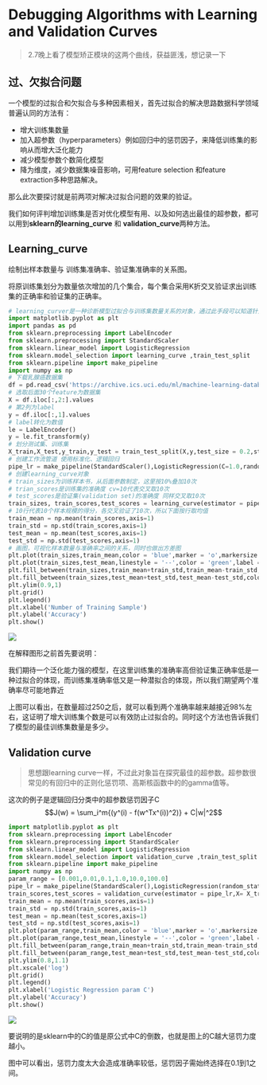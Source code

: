 # Debugging Algorithms with Learning and Validation Curves
> 2.7晚上看了模型矫正模块的这两个曲线，获益匪浅，想记录一下

## 过、欠拟合问题
一个模型的过拟合和欠拟合与多种因素相关，首先过拟合的解决思路数据科学领域普遍认同的方法有：
- 增大训练集数量
- 加入超参数（hyperparameters）例如回归中的惩罚因子，来降低训练集的影响从而增大泛化能力
- 减少模型参数个数简化模型
- 降为维度，减少数据集噪音影响，可用feature selection 和feature extraction多种思路解决。

那么此次要探讨就是前两项对解决过拟合问题的效果的验证。

我们如何评判增加训练集是否对优化模型有用、以及如何选出最佳的超参数，都可以用到**sklearn的learning_curve** 和 **validation_curve**两种方法。

## Learning_curve
绘制出样本数量与 训练集准确率、验证集准确率的关系图。

将原训练集划分为数量依次增加的几个集合，每个集合采用K折交叉验证求出训练集的正确率和验证集的正确率。

```python
# learning_curver是一种诊断模型过拟合与训练集数量关系的对象，通过此手段可以知道针对当前模型增大训练集的样本数能否起到缓解过拟合的作用
import matplotlib.pyplot as plt 
import pandas as pd 
from sklearn.preprocessing import LabelEncoder 
from sklearn.preprocessing import StandardScaler
from sklearn.linear_model import LogisticRegression
from sklearn.model_selection import learning_curve ,train_test_split
from sklearn.pipeline import make_pipeline
import numpy as np 
# 下载乳腺癌数据集
df = pd.read_csv('https://archive.ics.uci.edu/ml/machine-learning-databases/breast-cancer-wisconsin/wdbc.data',header=None)
# 选取后面30个feature为数据集
X = df.iloc[:,2:].values
# 第2列为label
y = df.iloc[:,1].values
# label转化为数值
le = LabelEncoder()
y = le.fit_transform(y)
# 划分测试集、训练集
X_train,X_test,y_train,y_test = train_test_split(X,y,test_size = 0.2,stratify = y,random_state =1)
# 创建工作流管道 使用标准化、逻辑回归
pipe_lr = make_pipeline(StandardScaler(),LogisticRegression(C=1.0,random_state=1))
# 创建learning_curve对象
# train_sizes为训练样本书，从后面参数制定，这里按10%叠加10次
# trian_scores是训练集的准确度 cv=10代表交叉取10次
# test_scores是验证集(validation set)的准确度 同样交叉取10次
train_sizes, train_scores,test_scores = learning_curve(estimator = pipe_lr,X = X_train,y=y_train,train_sizes= np.linspace(0.1,1,10),cv =10,n_jobs=1)
# 10行代表10个样本规模的得分，各交叉验证了10次，所以下面按行取均值
train_mean = np.mean(train_scores,axis=1)
train_std = np.std(train_scores,axis=1)
test_mean = np.mean(test_scores,axis=1)
test_std = np.std(test_scores,axis=1)
# 画图，可视化样本数量与准确率之间的关系，同时也做出方差图
plt.plot(train_sizes,train_mean,color = 'blue',marker = 'o',markersize = 5,label = 'Training Accuracy')
plt.plot(train_sizes,test_mean,linestyle = '--',color = 'green',label = 'Validation Accuracy' )
plt.fill_between(train_sizes,train_mean+train_std,train_mean-train_std,color = 'blue',alpha = 0.5)
plt.fill_between(train_sizes,test_mean+test_std,test_mean-test_std,color = 'green',alpha =0.15)
plt.ylim(0.9,1)
plt.grid()
plt.legend()
plt.xlabel('Number of Training Sample')
plt.ylabel('Accuracy')
plt.show()
```
![](https://ws1.sinaimg.cn/large/6af92b9fgy1fo85s3y93rj20az07egm1.jpg)

在解释图形之前首先要说明：

我们期待一个泛化能力强的模型，在这里训练集的准确率高但验证集正确率低是一种过拟合的体现，而训练集准确率低又是一种潜拟合的体现，所以我们期望两个准确率尽可能地靠近

上图可以看出，在数量超过250之后，就可以看到两个准确率越来越接近98%左右，这证明了增大训练集个数是可以有效防止过拟合的。同时这个方法也告诉我们了模型的最佳训练集数量是多少。

## Validation curve
> 思想跟learning curve一样，不过此对象旨在探究最佳的超参数。超参数很常见的有回归中的正则化惩罚项、高斯核函数中的的gamma值等。

这次的例子是逻辑回归分类中的超参数惩罚因子C
$$J(w) = \sum_i^m{(y^(i) - f(w^Tx^(i))^2)} + C|w|^2$$

```python
import matplotlib.pyplot as plt 
from sklearn.preprocessing import LabelEncoder 
from sklearn.preprocessing import StandardScaler
from sklearn.linear_model import LogisticRegression
from sklearn.model_selection import validation_curve ,train_test_split
from sklearn.pipeline import make_pipeline
import numpy as np 
param_range = [0.001,0.01,0.1,1.0,10.0,100.0]
pipe_lr = make_pipeline(StandardScaler(),LogisticRegression(random_state=1))
train_scores,test_scores = validation_curve(estimator = pipe_lr,X= X_train,y=y_train,param_name = 'logisticregression__C',param_range = param_range,cv =10)
train_mean = np.mean(train_scores,axis=1)
train_std = np.std(train_scores,axis=1)
test_mean = np.mean(test_scores,axis=1)
test_std = np.std(test_scores,axis=1)
plt.plot(param_range,train_mean,color = 'blue',marker = 'o',markersize = 5,label = 'Training Accuracy')
plt.plot(param_range,test_mean,linestyle = '--',color = 'green',label = 'Validation Accuracy' )
plt.fill_between(param_range,train_mean+train_std,train_mean-train_std,color = 'blue',alpha = 0.15)
plt.fill_between(param_range,test_mean+test_std,test_mean-test_std,color = 'green',alpha =0.15)
plt.ylim(0.8,1.1)
plt.xscale('log')
plt.grid()
plt.legend()
plt.xlabel('Logistic Regression param C')
plt.ylabel('Accuracy')
plt.show()
```

![](https://ws1.sinaimg.cn/large/6af92b9fgy1fo864g4agsj20az07imxg.jpg)

要说明的是sklearn中的C的值是原公式中C的倒数，也就是图上的C越大惩罚力度越小。

图中可以看出，惩罚力度太大会造成准确率较低，惩罚因子需始终选择在0.1到1之间。
